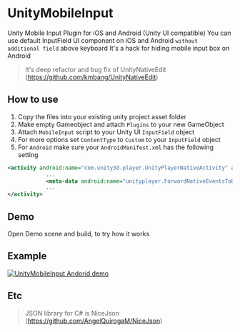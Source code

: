 # UnityMobileInput
Unity Mobile Input Plugin for iOS and Android (Unity UI compatible)
You can use default InputField UI component on iOS and Android `without additional field` above keyboard
It's a hack for hiding mobile input box on Android

> It's deep refactor and bug fix of UnityNativeEdit (https://github.com/kmbang/UnityNativeEdit)

## How to use
1. Copy the files into your existing unity project asset folder
2. Make empty Gameobject and attach ```Plugins``` to your new GameObject
3. Attach ```MobileInput``` script to your Unity UI ```InputField``` object
4. For more options set ```ContentType``` to ```Custom``` to your ```InputField``` object
5. For `Android` make sure your `AndroidManifest.xml` has the following setting

```xml
<activity android:name="com.unity3d.player.UnityPlayerNativeActivity" android:label="@string/app_name">
            ...
            <meta-data android:name="unityplayer.ForwardNativeEventsToDalvik" android:value="true" />
            ...
</activity>
```

## Demo
Open Demo scene and build, to try how it works

## Example
[![UnityMobileInput Andorid demo](https://img.youtube.com/vi/181jrTj2Upg/0.jpg)](https://www.youtube.com/watch?v=181jrTj2Upg)

## Etc
> JSON library for C# is NiceJson (https://github.com/AngelQuirogaM/NiceJson)
